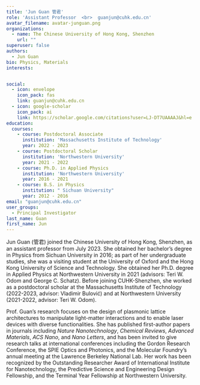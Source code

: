 ```yaml
---
title: 'Jun Guan 管君'
role: 'Assistant Professor  <br>  guanjun@cuhk.edu.cn'
avatar_filename: avatar-junguan.png
organizations:
  - name: The Chinese University of Hong Kong, Shenzhen
    url: ""
superuser: false
authors:
  - Jun Guan
bio: Physics, Materials
interests:


social:
  - icon: envelope
    icon_pack: fas
    link: guanjun@cuhk.edu.cn
  - icon: google-scholar
    icon_pack: ai
    link: https://scholar.google.com/citations?user=LJ-DT7UAAAAJ&hl=e
education:
  courses:
    - course: Postdoctoral Associate
      institution: 'Massachusetts Institute of Technology'
      year: 2022 - 2023
    - course: Postdoctoral Scholar
      institution: 'Northwestern University'
      year: 2021 - 2022
    - course: Ph.D. in Applied Physics
      institution: 'Northwestern University'
      year: 2016 - 2021
    - course: B.S. in Physics
      institution: " Sichuan University"
      year: 2012 - 2016
email: "guanjun@cuhk.edu.cn"
user_groups:
  - Principal Investigator
last_name: Guan
first_name: Jun
---
```

Jun Guan (管君) joined the Chinese University of Hong Kong, Shenzhen, as an assistant professor from July 2023. She obtained her bachelor’s degree in Physics from Sichuan University in 2016; as part of her undergraduate studies, she was a visiting student at the University of Oxford and the Hong Kong University of Science and Technology. She obtained her Ph.D. degree in Applied Physics at Northwestern University in 2021 (advisors: Teri W. Odom and George C. Schatz). Before joining CUHK-Shenzhen, she worked as a postdoctoral scholar at the Massachusetts Institute of Technology (2022-2023, advisor: Vladimir Bulović) and at Northwestern University (2021-2022, advisor: Teri W. Odom). 

Prof. Guan’s research focuses on the design of plasmonic lattice architectures to manipulate light-matter interactions and to enable laser devices with diverse functionalities. She has published first-author papers in journals including *Nature Nanotechnology*, *Chemical Reviews*, *Advanced Materials*, *ACS Nano*, and *Nano Letters*, and has been invited to give research talks at international conferences including the Gordon Research Conference, the SPIE Optics and Photonics, and the Molecular Foundry’s annual meeting at the Lawrence Berkeley National Lab. Her work has been recognized by the Outstanding Researcher Award of International Institute for Nanotechnology, the Predictive Science and Engineering Design Fellowship, and the Terminal Year Fellowship at Northwestern University.
